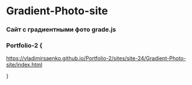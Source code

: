 # Gradient-Photo-site
 
### Сайт с градиентными фото grade.js

### Portfolio-2 {

https://vladimirsaenko.github.io/Portfolio-2/sites/site-24/Gradient-Photo-site/index.html

}
